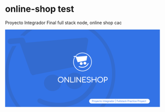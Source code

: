 # online-shop test
Proyecto Integrador Final full stack node, online shop cac

![](./public/images/web-images/Social%20Preview%20-%20github.png)

